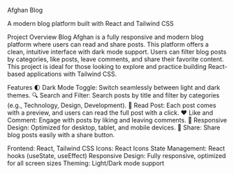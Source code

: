  Afghan Blog

A modern blog platform built with React and Tailwind CSS

Project Overview
Blog Afghan is a fully responsive and modern blog platform where users can read and share posts. This platform offers a clean, intuitive interface with dark mode support. Users can filter blog posts by categories, like posts, leave comments, and share their favorite content. This project is ideal for those looking to explore and practice building React-based applications with Tailwind CSS.

Features
🌓 Dark Mode Toggle: Switch seamlessly between light and dark themes.
🔍 Search and Filter: Search posts by title and filter by categories (e.g., Technology, Design, Development).
📝 Read Post: Each post comes with a preview, and users can read the full post with a click.
❤️ Like and Comment: Engage with posts by liking and leaving comments.
🚀 Responsive Design: Optimized for desktop, tablet, and mobile devices.
🔗 Share: Share blog posts easily with a share button.

Frontend: React, Tailwind CSS
Icons: React Icons
State Management: React hooks (useState, useEffect)
Responsive Design: Fully responsive, optimized for all screen sizes
Theming: Light/Dark mode support
